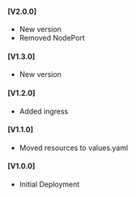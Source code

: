 #### [V2.0.0]
* New version
* Removed NodePort

#### [V1.3.0]
* New version

#### [V1.2.0]
* Added ingress

#### [V1.1.0]
* Moved resources to values.yaml

#### [V1.0.0]
* Initial Deployment
